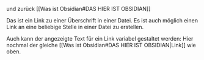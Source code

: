 und zurück [[Was ist Obsidian#DAS HIER IST OBSIDIAN]]

Das ist ein Link zu einer Überschrift in einer Datei. Es ist auch möglich einen Link an eine beliebige Stelle in einer Datei zu erstellen.

Auch kann der angezeigte Text für ein Link variabel gestaltet werden: Hier nochmal der gleiche [[Was ist Obsidian#DAS HIER IST OBSIDIAN|Link]] wie oben.

